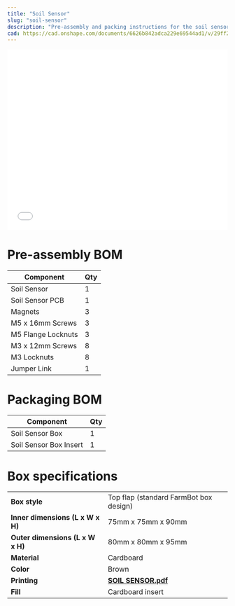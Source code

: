 ```yaml
---
title: "Soil Sensor"
slug: "soil-sensor"
description: "Pre-assembly and packing instructions for the soil sensor"
cad: https://cad.onshape.com/documents/6626b842adca229e69544ad1/v/29ff27176ad028c3b865f257/e/6f5a077f0f7c0797cd0271c8
---
```


<iframe width="100%" style="aspect-ratio: 11 / 9;" src="_images/pre_assembled_soil_sensor_rev_a.pdf" frameborder="0"></iframe>

# Pre-assembly BOM

|Component                     |Qty  |
|------------------------------|-----|
|Soil Sensor                   |1
|Soil Sensor PCB               |1
|Magnets                       |3
|M5 x 16mm Screws              |3
|M5 Flange Locknuts            |3
|M3 x 12mm Screws              |8
|M3 Locknuts                   |8
|Jumper Link                   |1

# Packaging BOM

|Component                     |Qty  |
|------------------------------|-----|
|Soil Sensor Box               |1
|Soil Sensor Box Insert        |1

# Box specifications

|                                |                              |
|--------------------------------|------------------------------|
|**Box style**                   |Top flap (standard FarmBot box design)
|**Inner dimensions (L x W x H)**|75mm x 75mm x 90mm
|**Outer dimensions (L x W x H)**|80mm x 80mm x 95mm
|**Material**                    |Cardboard
|**Color**                       |Brown
|**Printing**                    |**[SOIL SENSOR.pdf](_images/box_graphic_soil_sensor.pdf)** <i class="fa fa-file-pdf-o">
|**Fill**                        |Cardboard insert
